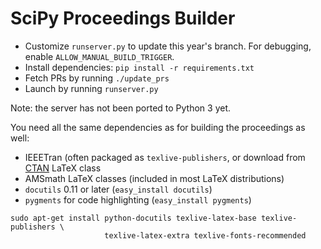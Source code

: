 # SciPy Proceedings Builder

- Customize `runserver.py` to update this year's branch.
  For debugging, enable ``ALLOW_MANUAL_BUILD_TRIGGER``.
- Install dependencies: ``pip install -r requirements.txt``
- Fetch PRs by running `./update_prs`
- Launch by running `runserver.py`

Note: the server has not been ported to Python 3 yet.

You need all the same dependencies as for building the proceedings as well:

 - IEEETran (often packaged as ``texlive-publishers``, or download from
   [CTAN](http://www.ctan.org/tex-archive/macros/latex/contrib/IEEEtran/)
   LaTeX class
 - AMSmath LaTeX classes (included in most LaTeX distributions)
 - `docutils` 0.11 or later (``easy_install docutils``)
 - `pygments` for code highlighting (``easy_install pygments``)

```
sudo apt-get install python-docutils texlive-latex-base texlive-publishers \
                     texlive-latex-extra texlive-fonts-recommended
```
